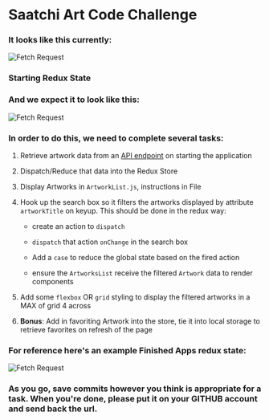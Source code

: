 # Saatchi Art Code Challenge

### It looks like this currently:

![Fetch Request](https://dl.dropboxusercontent.com/s/pd1o775nk9q92kx/Start..jpg?dl=0)

### Starting Redux State

### And we expect it to look like this:

![Fetch Request](https://dl.dropboxusercontent.com/s/oxusi9ccukt3bad/Finished.gif?dl=0)

### In order to do this, we need to complete several tasks:

1. Retrieve artwork data from an [API endpoint](http://localhost:3000/api/data) on starting the application

2. Dispatch/Reduce that data into the Redux Store

3. Display Artworks in `ArtworkList.js`, instructions in File

4. Hook up the search box so it filters the artworks displayed by attribute `artworkTitle` on keyup. This should be done in the redux way:

   - create an action to `dispatch`

   - `dispatch` that action `onChange` in the search box

   - Add a `case` to reduce the global state based on the fired action

   - ensure the `ArtworksList` receive the filtered `Artwork` data to render components

5. Add some `flexbox` OR `grid` styling to display the filtered artworks in a MAX of grid 4 across

6. **Bonus**: Add in favoriting Artwork into the store, tie it into local storage to retrieve favorites on refresh of the page

### For reference here's an example Finished Apps redux state:

![Fetch Request](https://dl.dropboxusercontent.com/s/a6wlsjojnpzsdl4/ReduxState.gif?dl=0)

### As you go, save commits however you think is appropriate for a task. When you're done, please put it on your GITHUB account and send back the url.
